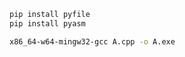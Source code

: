 

```bash
pip install pyfile
pip install pyasm
```

```bash
x86_64-w64-mingw32-gcc A.cpp -o A.exe
```